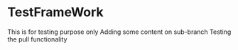 # TestFrameWork
This is for testing purpose only
Adding some content on sub-branch
Testing the pull functionality 
